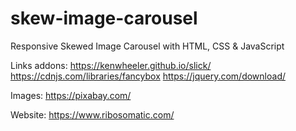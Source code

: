 # skew-image-carousel
Responsive Skewed Image Carousel with HTML, CSS &amp; JavaScript

Links addons:
https://kenwheeler.github.io/slick/
https://cdnjs.com/libraries/fancybox
https://jquery.com/download/

Images:
https://pixabay.com/

Website:
https://www.ribosomatic.com/

